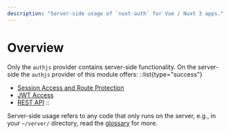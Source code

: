 ```yaml
---
description: "Server-side usage of `nuxt-auth` for Vue / Nuxt 3 apps."
---
```


# Overview

Only the `authjs` provider contains server-side functionality. On the server-side the `authjs` provider of this module offers:
::list{type="success"}
- [Session Access and Route Protection](/nuxt-auth/0.6/server-side/session-access-and-route-protection)
- [JWT Access](/nuxt-auth/0.6/server-side/jwt-access)
- [REST API](/nuxt-auth/0.6/server-side/rest-api)
::

Server-side usage refers to any code that only runs on the server, e.g., in your `~/server/` directory, read the [glossary](/nuxt-auth/0.6/resources/glossary) for more.
